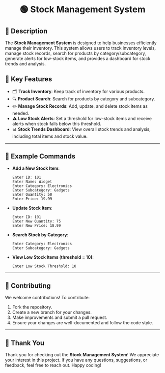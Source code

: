 <h1 align="center">🟢 Stock Management System</h1>


## 💬 Description

The **Stock Management System** is designed to help businesses efficiently manage their inventory. This system allows users to track inventory levels, manage stock records, search for products by category/subcategory, generate alerts for low-stock items, and provides a dashboard for stock trends and analysis.

## 🚀 Key Features

- 🗂 **Track Inventory**: Keep track of inventory for various products.
- 🔍 **Product Search**: Search for products by category and subcategory.
- ✏️ **Manage Stock Records**: Add, update, and delete stock items as needed.
- ⚠️ **Low Stock Alerts**: Set a threshold for low-stock items and receive alerts when stock falls below this threshold.
- 📊 **Stock Trends Dashboard**: View overall stock trends and analysis, including total items and stock value.

---

## 🎯 Example Commands

- **Add a New Stock Item**:
   ```text
   Enter ID: 101
   Enter Name: Widget
   Enter Category: Electronics
   Enter Subcategory: Gadgets
   Enter Quantity: 50
   Enter Price: 19.99
   ```

- **Update Stock Item**:
   ```text
   Enter ID: 101
   Enter New Quantity: 75
   Enter New Price: 18.99
   ```

- **Search Stock by Category**:
   ```text
   Enter Category: Electronics
   Enter Subcategory: Gadgets
   ```

- **View Low Stock Items (threshold = 10)**:
   ```text
   Enter Low Stock Threshold: 10
   ```

---

## 🙌 Contributing

We welcome contributions! To contribute:

1. Fork the repository.
2. Create a new branch for your changes.
3. Make improvements and submit a pull request.
4. Ensure your changes are well-documented and follow the code style.

---

## 🙏 Thank You

Thank you for checking out the **Stock Management System**! We appreciate your interest in this project. If you have any questions, suggestions, or feedback, feel free to reach out. Happy coding!
```

